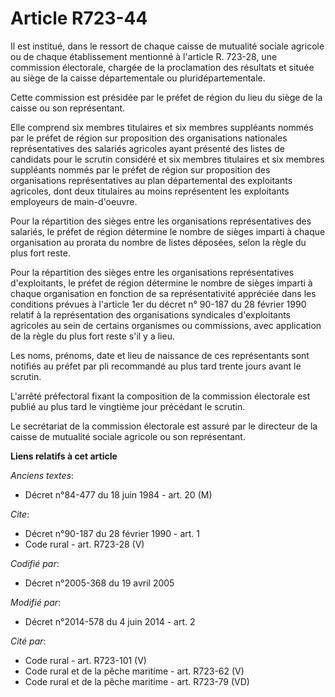 # Article R723-44

Il est institué, dans le ressort de chaque caisse de mutualité sociale agricole ou de chaque établissement mentionné à
l'article R. 723-28, une commission électorale, chargée de la proclamation des résultats et située au siège de la caisse
départementale ou pluridépartementale. 

Cette commission est présidée par le préfet de région du lieu du siège de la caisse ou son représentant. 

Elle comprend six membres titulaires et six membres suppléants nommés par le préfet de région sur proposition des
organisations nationales représentatives des salariés agricoles ayant présenté des listes de candidats pour le scrutin
considéré et six membres titulaires et six membres suppléants nommés par le préfet de région sur proposition des
organisations représentatives au plan départemental des exploitants agricoles, dont deux titulaires au moins représentent les
exploitants employeurs de main-d'oeuvre. 

Pour la répartition des sièges entre les organisations représentatives des salariés, le préfet de région détermine le nombre
de sièges imparti à chaque organisation au prorata du nombre de listes déposées, selon la règle du plus fort reste. 

Pour la répartition des sièges entre les organisations représentatives d'exploitants, le préfet de région détermine le nombre
de sièges imparti à chaque organisation en fonction de sa représentativité appréciée dans les conditions prévues à l'article
1er du décret n° 90-187 du 28 février 1990 relatif à la représentation des organisations syndicales d'exploitants agricoles
au sein de certains organismes ou commissions, avec application de la règle du plus fort reste s'il y a lieu. 

Les noms, prénoms, date et lieu de naissance de ces représentants sont notifiés au préfet par pli recommandé au plus tard
trente jours avant le scrutin. 

L'arrêté préfectoral fixant la composition de la commission électorale est publié au plus tard le vingtième jour précédant le
scrutin. 

Le secrétariat de la commission électorale est assuré par le directeur de la caisse de mutualité sociale agricole ou son
représentant.

**Liens relatifs à cet article**

_Anciens textes_:

  - Décret n°84-477 du 18 juin 1984 - art. 20 (M)

_Cite_:

  - Décret n°90-187 du 28 février 1990 - art. 1
  - Code rural - art. R723-28 (V)

_Codifié par_:

  - Décret n°2005-368 du 19 avril 2005

_Modifié par_:

  - Décret n°2014-578 du 4 juin 2014 - art. 2

_Cité par_:

  - Code rural - art. R723-101 (V)
  - Code rural et de la pêche maritime - art. R723-62 (V)
  - Code rural et de la pêche maritime - art. R723-79 (VD)
